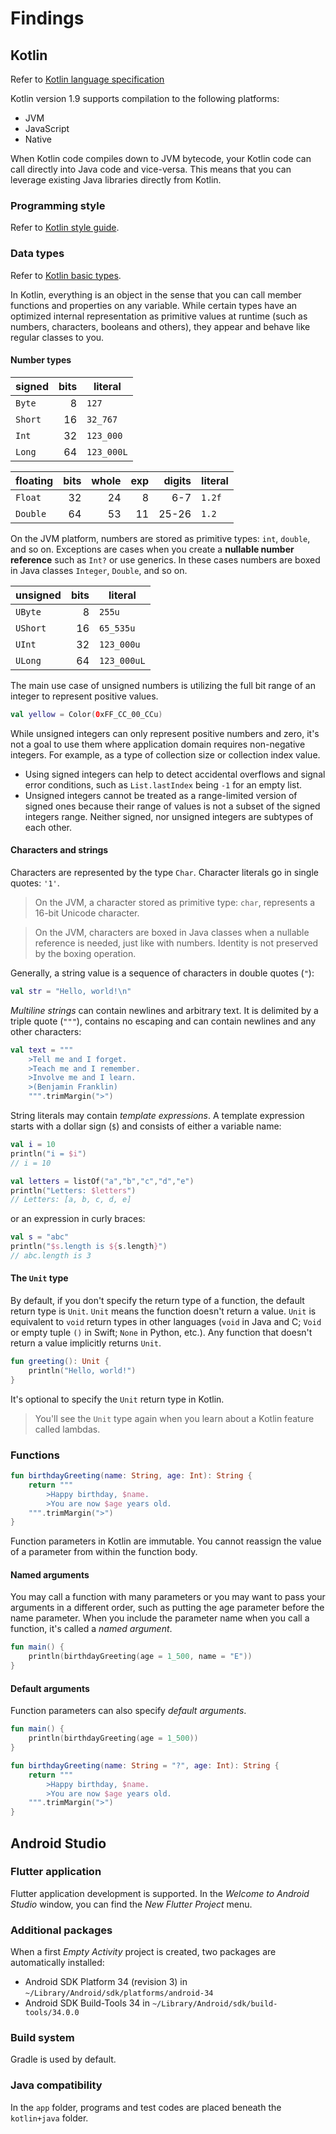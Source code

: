 # Findings

## Kotlin

Refer to [Kotlin language specification](https://kotlinlang.org/spec/introduction.html)

Kotlin version 1.9 supports compilation to the following platforms:

- JVM
- JavaScript
- Native

When Kotlin code compiles down to JVM bytecode, your Kotlin code can call directly into Java code and vice-versa. This means that you can leverage existing Java libraries directly from Kotlin.

### Programming style

Refer to [Kotlin style guide](https://developer.android.com/kotlin/style-guide).

### Data types

Refer to [Kotlin basic types](https://kotlinlang.org/docs/basic-types.html).

In Kotlin, everything is an object in the sense that you can call member functions and properties on any variable. While certain types have an optimized internal representation as primitive values at runtime (such as numbers, characters, booleans and others), they appear and behave like regular classes to you.

#### Number types

| signed    |  bits | literal    |
|-----------|------:|------------|
| `Byte`    |     8 | `127`      |
| `Short`   |    16 | `32_767`   |
| `Int`     |    32 | `123_000`  |  
| `Long`    |    64 | `123_000L` |

| floating  |  bits | whole |   exp |  digits | literal |
|-----------|------:|------:|------:|--------:|---------|
| `Float`   |    32 |    24 |     8 |     6-7 | `1.2f`  |
| `Double`  |    64 |    53 |    11 |   25-26 | `1.2`   |

On the JVM platform, numbers are stored as primitive types: `int`, `double`, and so on. Exceptions are cases when you create a **nullable number reference** such as `Int?` or use generics. In these cases numbers are boxed in Java classes `Integer`, `Double`, and so on.

| unsigned  |  bits | literal     |
|-----------|------:|-------------|
| `UByte`   |     8 | `255u`      |
| `UShort`  |    16 | `65_535u`   |
| `UInt`    |    32 | `123_000u`  |
| `ULong`   |    64 | `123_000uL` |

The main use case of unsigned numbers is utilizing the full bit range of an integer to represent positive values.

```kotlin
val yellow = Color(0xFF_CC_00_CCu)
```

While unsigned integers can only represent positive numbers and zero, it's not a goal to use them where application domain requires non-negative integers. For example, as a type of collection size or collection index value.

- Using signed integers can help to detect accidental overflows and signal error conditions, such as `List.lastIndex` being `-1` for an empty list.
- Unsigned integers cannot be treated as a range-limited version of signed ones because their range of values is not a subset of the signed integers range. Neither signed, nor unsigned integers are subtypes of each other.

#### Characters and strings

Characters are represented by the type `Char`. Character literals go in single quotes: `'1'`.

> On the JVM, a character stored as primitive type: `char`, represents a 16-bit Unicode character.

> On the JVM, characters are boxed in Java classes when a nullable reference is needed, just like with numbers. Identity is not preserved by the boxing operation.

Generally, a string value is a sequence of characters in double quotes (`"`):

```kotlin
val str = "Hello, world!\n"
```

*Multiline strings* can contain newlines and arbitrary text. It is delimited by a triple quote (`"""`), contains no escaping and can contain newlines and any other characters:

```kotlin
val text = """
    >Tell me and I forget.
    >Teach me and I remember.
    >Involve me and I learn.
    >(Benjamin Franklin)
    """.trimMargin(">")
```

String literals may contain *template expressions*. A template expression starts with a dollar sign (`$`) and consists of either a variable name:

```kotlin
val i = 10
println("i = $i") 
// i = 10

val letters = listOf("a","b","c","d","e")
println("Letters: $letters") 
// Letters: [a, b, c, d, e]
```

or an expression in curly braces:

```kotlin
val s = "abc"
println("$s.length is ${s.length}") 
// abc.length is 3
```

#### The `Unit` type

By default, if you don't specify the return type of a function, the default return type is `Unit`. `Unit` means the function doesn't return a value. `Unit` is equivalent to `void` return types in other languages (`void` in Java and C; `Void` or empty tuple `()` in Swift; `None` in Python, etc.). Any function that doesn't return a value implicitly returns `Unit`.

```kotlin
fun greeting(): Unit {
    println("Hello, world!")
}
```

It's optional to specify the `Unit` return type in Kotlin.

> You'll see the `Unit` type again when you learn about a Kotlin feature called lambdas.

### Functions

```kotlin
fun birthdayGreeting(name: String, age: Int): String {
    return """
    	>Happy birthday, $name.
        >You are now $age years old.
    """.trimMargin(">")
}
```

Function parameters in Kotlin are immutable. You cannot reassign the value of a parameter from within the function body.

#### Named arguments

You may call a function with many parameters or you may want to pass your arguments in a different order, such as putting the age parameter before the name parameter. When you include the parameter name when you call a function, it's called a *named argument*.

```kotlin
fun main() {
    println(birthdayGreeting(age = 1_500, name = "E"))
}
```

#### Default arguments

Function parameters can also specify *default arguments*.

```kotlin
fun main() {
    println(birthdayGreeting(age = 1_500))
}

fun birthdayGreeting(name: String = "?", age: Int): String {
    return """
    	>Happy birthday, $name.
        >You are now $age years old.
    """.trimMargin(">")
}
```

## Android Studio

### Flutter application

Flutter application development is supported. In the *Welcome to Android Studio* window, you can find the *New Flutter Project* menu.

### Additional packages

When a first *Empty Activity* project is created, two packages are automatically installed:

- Android SDK Platform 34 (revision 3) in `~/Library/Android/sdk/platforms/android-34`
- Android SDK Build-Tools 34 in `~/Library/Android/sdk/build-tools/34.0.0`

### Build system

Gradle is used by default.

### Java compatibility

In the `app` folder, programs and test codes are placed beneath the `kotlin+java` folder.
